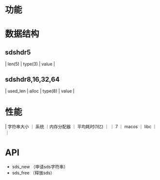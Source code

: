 


# 功能

# 数据结构
## sdshdr5
| len(5) | type(3) |  value |
          

## sdshdr8,16,32,64
|   used_len  |   alloc  | type(8) |  value |

# 性能
| 字符串大小 ｜ 系统 ｜内存分配器 ｜ 平均耗时(1亿) ｜
｜ 7 ｜ macos ｜ libc ｜ ｜
# API
* sds_new （申请sds字符串）
* sds_free （释放sds）
